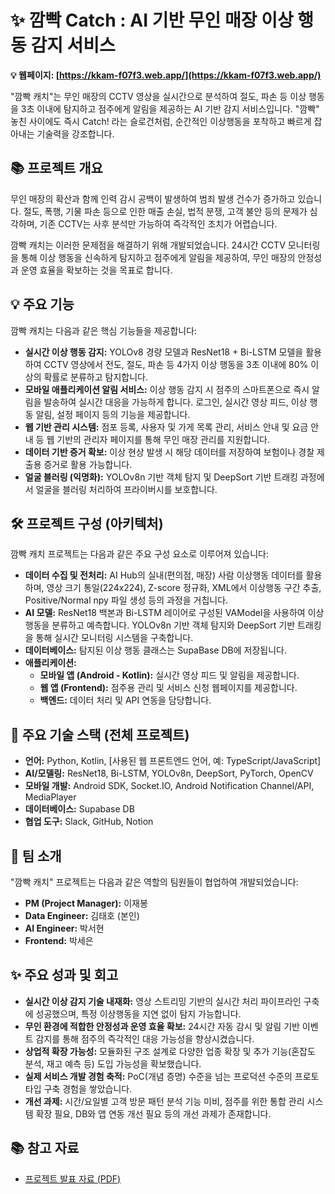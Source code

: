 # ✨ 깜빡 Catch : AI 기반 무인 매장 이상 행동 감지 서비스

**💡 웹페이지: [https://kkam-f07f3.web.app/](https://kkam-f07f3.web.app/)**

"깜빡 캐치"는 무인 매장의 CCTV 영상을 실시간으로 분석하여 절도, 파손 등 이상 행동을 3초 이내에 탐지하고 점주에게 알림을 제공하는 AI 기반 감지 서비스입니다. "깜빡" 놓친 사이에도 즉시 Catch! 라는 슬로건처럼, 순간적인 이상행동을 포착하고 빠르게 잡아내는 기술력을 강조합니다.

## 📚 프로젝트 개요

무인 매장의 확산과 함께 인력 감시 공백이 발생하여 범죄 발생 건수가 증가하고 있습니다. 절도, 폭행, 기물 파손 등으로 인한 매출 손실, 법적 분쟁, 고객 불안 등의 문제가 심각하며, 기존 CCTV는 사후 분석만 가능하여 즉각적인 조치가 어렵습니다.

깜빡 캐치는 이러한 문제점을 해결하기 위해 개발되었습니다. 24시간 CCTV 모니터링을 통해 이상 행동을 신속하게 탐지하고 점주에게 알림을 제공하여, 무인 매장의 안정성과 운영 효율을 확보하는 것을 목표로 합니다.

## 💡 주요 기능

깜빡 캐치는 다음과 같은 핵심 기능들을 제공합니다:

* **실시간 이상 행동 감지:** YOLOv8 경량 모델과 ResNet18 + Bi-LSTM 모델을 활용하여 CCTV 영상에서 전도, 절도, 파손 등 4가지 이상 행동을 3초 이내에 80% 이상의 확률로 분류하고 탐지합니다.
* **모바일 애플리케이션 알림 서비스:** 이상 행동 감지 시 점주의 스마트폰으로 즉시 알림을 발송하여 실시간 대응을 가능하게 합니다. 로그인, 실시간 영상 피드, 이상 행동 알림, 설정 페이지 등의 기능을 제공합니다.
* **웹 기반 관리 시스템:** 점포 등록, 사용자 및 가게 목록 관리, 서비스 안내 및 요금 안내 등 웹 기반의 관리자 페이지를 통해 무인 매장 관리를 지원합니다.
* **데이터 기반 증거 확보:** 이상 현상 발생 시 해당 데이터를 저장하여 보험이나 경찰 제출용 증거로 활용 가능합니다.
* **얼굴 블러링 (익명화):** YOLOv8n 기반 객체 탐지 및 DeepSort 기반 트래킹 과정에서 얼굴을 블러링 처리하여 프라이버시를 보호합니다.

## 🛠️ 프로젝트 구성 (아키텍처)

깜빡 캐치 프로젝트는 다음과 같은 주요 구성 요소로 이루어져 있습니다:

* **데이터 수집 및 전처리:** AI Hub의 실내(편의점, 매장) 사람 이상행동 데이터를 활용하며, 영상 크기 통일(224x224), Z-score 정규화, XML에서 이상행동 구간 추출, Positive/Normal npy 파일 생성 등의 과정을 거칩니다.
* **AI 모델:** ResNet18 백본과 Bi-LSTM 레이어로 구성된 VAModel을 사용하여 이상 행동을 분류하고 예측합니다. YOLOv8n 기반 객체 탐지와 DeepSort 기반 트래킹을 통해 실시간 모니터링 시스템을 구축합니다.
* **데이터베이스:** 탐지된 이상 행동 클래스는 SupaBase DB에 저장됩니다.
* **애플리케이션:**
    * **모바일 앱 (Android - Kotlin):** 실시간 영상 피드 및 알림을 제공합니다.
    * **웹 앱 (Frontend):** 점주용 관리 및 서비스 신청 웹페이지를 제공합니다.
    * **백엔드:** 데이터 처리 및 API 연동을 담당합니다.

## 🚀 주요 기술 스택 (전체 프로젝트)

* **언어:** Python, Kotlin, [사용된 웹 프론트엔드 언어, 예: TypeScript/JavaScript]
* **AI/모델링:** ResNet18, Bi-LSTM, YOLOv8n, DeepSort, PyTorch, OpenCV
* **모바일 개발:** Android SDK, Socket.IO, Android Notification Channel/API, MediaPlayer
* **데이터베이스:** Supabase DB
* **협업 도구:** Slack, GitHub, Notion 

## 🤝 팀 소개

"깜빡 캐치" 프로젝트는 다음과 같은 역할의 팀원들이 협업하여 개발되었습니다:
* **PM (Project Manager):** 이재봉 
* **Data Engineer:** 김태호 (본인) 
* **AI Engineer:** 박서현 
* **Frontend:** 박세은

## ✨ 주요 성과 및 회고

* **실시간 이상 감지 기술 내재화:** 영상 스트리밍 기반의 실시간 처리 파이프라인 구축에 성공했으며, 특정 이상행동을 지연 없이 탐지 가능합니다.
* **무인 환경에 적합한 안정성과 운영 효율 확보:** 24시간 자동 감시 및 알림 기반 이벤트 감지를 통해 점주의 즉각적인 대응 가능성을 향상시켰습니다.
* **상업적 확장 가능성:** 모듈화된 구조 설계로 다양한 업종 확장 및 추가 기능(혼잡도 분석, 재고 예측 등) 도입 가능성을 확보했습니다.
* **실제 서비스 개발 경험 축적:** PoC(개념 증명) 수준을 넘는 프로덕션 수준의 프로토타입 구축 경험을 쌓았습니다.
* **개선 과제:** 시간/요일별 고객 방문 패턴 분석 기능 미비, 점주를 위한 통합 관리 시스템 확장 필요, DB와 앱 연동 개선 필요 등의 개선 과제가 존재합니다.

## 📚 참고 자료

* [프로젝트 발표 자료 (PDF)](./docs/KkamppakCatch.pdf)
